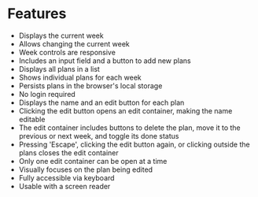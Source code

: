 # Features

-   Displays the current week
-   Allows changing the current week
-   Week controls are responsive
-   Includes an input field and a button to add new plans
-   Displays all plans in a list
-   Shows individual plans for each week
-   Persists plans in the browser's local storage
-   No login required
-   Displays the name and an edit button for each plan
-   Clicking the edit button opens an edit container, making the name editable
-   The edit container includes buttons to delete the plan, move it to the previous or next week, and toggle its done status
-   Pressing 'Escape', clicking the edit button again, or clicking outside the plans closes the edit container
-   Only one edit container can be open at a time
-   Visually focuses on the plan being edited
-   Fully accessible via keyboard
-   Usable with a screen reader
